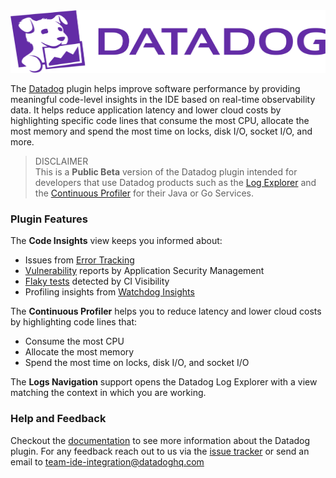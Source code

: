 <!-- https://docs.github.com/en/github/writing-on-github/getting-started-with-writing-and-formatting-on-github/basic-writing-and-formatting-syntax#specifying-the-theme-an-image-is-shown-to -->

<picture>
  <source media="(prefers-color-scheme: dark)" srcset=".github/images/dd_logo_h_white.svg?raw=true" width="100%" height="100" alt="Datadog Logo">
  <img src=".github/images/dd_logo_h_rgb.svg?raw=true" width="100%" height="100" alt="Datadog Logo">
</picture>

The [Datadog](https://plugins.jetbrains.com/plugin/19495-datadog) plugin helps improve software performance by providing
meaningful code-level insights in the IDE
based on real-time observability data. It helps reduce application latency and lower cloud costs by highlighting
specific code lines that consume the most CPU, allocate the most memory and spend the most time on locks, disk I/O,
socket I/O, and more.

> DISCLAIMER  
> This is a **Public Beta** version of the Datadog plugin intended for developers that use Datadog products such as
> the [Log Explorer](https://docs.datadoghq.com/logs/explorer/) and
> the [Continuous Profiler](https://docs.datadoghq.com/profiler/#pagetitle) for their Java or Go Services.

### Plugin Features

The **Code Insights** view keeps you informed about:

- Issues from [Error Tracking](https://docs.datadoghq.com/tracing/error_tracking/)
- [Vulnerability](https://docs.datadoghq.com/security/application_security/vulnerability_management/) reports by Application Security Management
- [Flaky tests](https://docs.datadoghq.com/continuous_integration/guides/flaky_test_management/) detected by CI Visibility
- Profiling insights from [Watchdog Insights](https://docs.datadoghq.com/watchdog/insights/)

The **Continuous Profiler** helps you to reduce latency and lower cloud costs by highlighting code lines that:

- Consume the most CPU
- Allocate the most memory
- Spend the most time on locks, disk I/O, and socket I/O

The **Logs Navigation** support opens the Datadog Log Explorer with a view matching the context in which you are
working.

### Help and Feedback
Checkout the [documentation](https://docs.datadoghq.com/developers/ide_integrations/idea/) to see more information about the
Datadog plugin. For any feedback reach out to us via the [issue tracker](https://github.com/DataDog/datadog-for-intellij-platform/issues) or send an email to team-ide-integration@datadoghq.com
